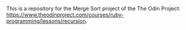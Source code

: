This is a repository for the Merge Sort project of the The Odin Project: https://www.theodinproject.com/courses/ruby-programming/lessons/recursion.
